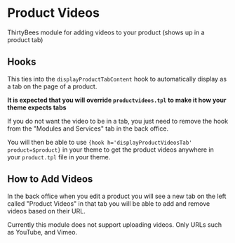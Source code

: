 # Product Videos
ThirtyBees module for adding videos to your product (shows up in a product tab)


## Hooks
This ties into the `displayProductTabContent` hook to automatically display as a tab on the page of a product.

**It is expected that you will override `productvideos.tpl` to make it how your theme expects tabs**

If you do not want the video to be in a tab, you just need to remove the hook from the "Modules and Services" tab in the back office.

You will then be able to use  `{hook h='displayProductVideosTab' product=$product}` in your theme to get the product videos anywhere in your `product.tpl` file in your theme.

## How to Add Videos
In the back office when you edit a product you will see a new tab on the left called "Product Videos" in that tab you will be able to add and remove videos based on their URL.

Currently this module does not support uploading videos. Only URLs such as YouTube, and Vimeo.